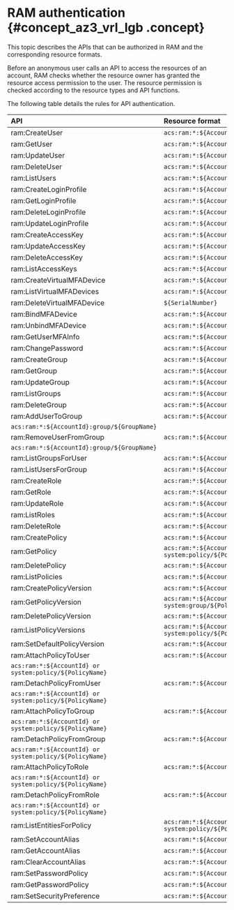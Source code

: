 # RAM authentication {#concept_az3_vrl_lgb .concept}

This topic describes the APIs that can be authorized in RAM and the corresponding resource formats.

Before an anonymous user calls an API to access the resources of an account, RAM checks whether the resource owner has granted the resource access permission to the user. The resource permission is checked according to the resource types and API functions.

The following table details the rules for API authentication.

|API|Resource format|
|:--|:--------------|
|ram:CreateUser|`acs:ram:*:${AccountId}:user/*`|
|ram:GetUser|`acs:ram:*:${AccountId}:user/${UserName}`|
|ram:UpdateUser|`acs:ram:*:${AccountId}:user/${UserName}`|
|ram:DeleteUser|`acs:ram:*:${AccountId}:user/${UserName}`|
|ram:ListUsers|`acs:ram:*:${AccountId}:user/*`|
|ram:CreateLoginProfile|`acs:ram:*:${AccountId}:user/${UserName}`|
|ram:GetLoginProfile|`acs:ram:*:${AccountId}:user/${UserName}`|
|ram:DeleteLoginProfile|`acs:ram:*:${AccountId}:user/${UserName}`|
|ram:UpdateLoginProfile|`acs:ram:*:${AccountId}:user/${UserName}`|
|ram:CreateAccessKey|`acs:ram:*:${AccountId}:user/${UserName}`|
|ram:UpdateAccessKey|`acs:ram:*:${AccountId}:user/${UserName}`|
|ram:DeleteAccessKey|`acs:ram:*:${AccountId}:user/${UserName}`|
|ram:ListAccessKeys|`acs:ram:*:${AccountId}:user/${UserName}`|
|ram:CreateVirtualMFADevice|`acs:ram:*:${AccountId}:mfa/*`|
|ram:ListVirtualMFADevices|`acs:ram:*:${AccountId}:mfa/*`|
|ram:DeleteVirtualMFADevice|`${SerialNumber}`|
|ram:BindMFADevice|`acs:ram:*:${AccountId}:user/${UserName}`|
|ram:UnbindMFADevice|`acs:ram:*:${AccountId}:user/${UserName}`|
|ram:GetUserMFAInfo|`acs:ram:*:${AccountId}:user/${UserName}`|
|ram:ChangePassword|`acs:ram:*:${AccountId}:user/${UserName}`|
|ram:CreateGroup|`acs:ram:*:${AccountId}:group/*`|
|ram:GetGroup|`acs:ram:*:${AccountId}:group/${GroupName}`|
|ram:UpdateGroup|`acs:ram:*:${AccountId}:group/${GroupName}`|
|ram:ListGroups|`acs:ram:*:${AccountId}:group/*`|
|ram:DeleteGroup|`acs:ram:*:${AccountId}:group/${GroupName}`|
|ram:AddUserToGroup|`acs:ram:*:${AccountId}:user/${UserName}`|
|`acs:ram:*:${AccountId}:group/${GroupName}`|
|ram:RemoveUserFromGroup|`acs:ram:*:${AccountId}:user/${UserName}`|
|`acs:ram:*:${AccountId}:group/${GroupName}`|
|ram:ListGroupsForUser|`acs:ram:*:${AccountId}:user/${UserName}`|
|ram:ListUsersForGroup|`acs:ram:*:${AccountId}:group/${GroupName}`|
|ram:CreateRole|`acs:ram:*:${AccountId}:role/*`|
|ram:GetRole|`acs:ram:*:${AccountId}:role/${RoleName}`|
|ram:UpdateRole|`acs:ram:*:${AccountId}:role/${RoleName}`|
|ram:ListRoles|`acs:ram:*:${AccountId}:role/*`|
|ram:DeleteRole|`acs:ram:*:${AccountId}:role/${RoleName}`|
|ram:CreatePolicy|`acs:ram:*:${AccountId}:policy/*`|
|ram:GetPolicy|`acs:ram:*:${AccountId} or system:policy/${PolicyName}`|
|ram:DeletePolicy|`acs:ram:*:${AccountId}:policy/${PolicyName}`|
|ram:ListPolicies|`acs:ram:*:${AccountId}:policy/*`|
|ram:CreatePolicyVersion|`acs:ram:*:${AccountId}:policy/${PolicyName}`|
|ram:GetPolicyVersion|`acs:ram:*:${AccountId} or system:group/${PolicyName}`|
|ram:DeletePolicyVersion|`acs:ram:*:${AccountId}:policy/${PolicyName}`|
|ram:ListPolicyVersions|`acs:ram:*:${AccountId} or system:policy/${PolicyName}`|
|ram:SetDefaultPolicyVersion|`acs:ram:*:${AccountId}:policy/${PolicyName}`|
|ram:AttachPolicyToUser|`acs:ram:*:${AccountId}:user/${UserName}`|
|`acs:ram:*:${AccountId} or system:policy/${PolicyName}`|
|ram:DetachPolicyFromUser|`acs:ram:*:${AccountId}:user/${UserName}`|
|`acs:ram:*:${AccountId} or system:policy/${PolicyName}`|
|ram:AttachPolicyToGroup|`acs:ram:*:${AccountId}:group/${GroupName}`|
|`acs:ram:*:${AccountId} or system:policy/${PolicyName}`|
|ram:DetachPolicyFromGroup|`acs:ram:*:${AccountId}:group/${GroupName}`|
|`acs:ram:*:${AccountId} or system:policy/${PolicyName}`|
|ram:AttachPolicyToRole|`acs:ram:*:${AccountId}:role/${RoleName}`|
|`acs:ram:*:${AccountId} or system:policy/${PolicyName}`|
|ram:DetachPolicyFromRole|`acs:ram:*:${AccountId}:role/${RoleName}`|
|`acs:ram:*:${AccountId} or system:policy/${PolicyName}`|
|ram:ListEntitiesForPolicy|`acs:ram:*:${AccountId} or system:policy/${PolicyName}`|
|ram:SetAccountAlias|`acs:ram:*:${AccountId}:*`|
|ram:GetAccountAlias|`acs:ram:*:${AccountId}:*`|
|ram:ClearAccountAlias|`acs:ram:*:${AccountId}:*`|
|ram:SetPasswordPolicy|`acs:ram:*:${AccountId}:*`|
|ram:GetPasswordPolicy|`acs:ram:*:${AccountId}:*`|
|ram:SetSecurityPreference|`acs:ram:*:${AccountId}:*`|

